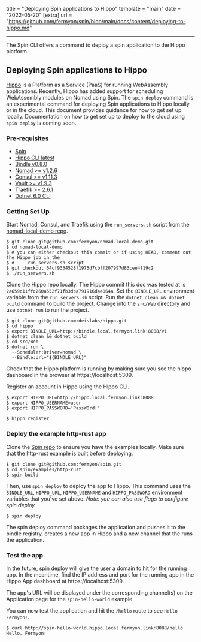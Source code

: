 title = "Deploying Spin applications to Hippo"
template = "main"
date = "2022-05-20"
[extra]
url = "https://github.com/fermyon/spin/blob/main/docs/content/deploying-to-hippo.md"

---

The Spin CLI offers a command to deploy a spin application to the Hippo platform.

## Deploying Spin applications to Hippo

[Hippo](https://github.com/deislabs/hippo) is a Platform as a Service (PaaS) for running WebAssembly applications. Recently,
Hippo has added support for scheduling WebAssembly modules on Nomad using Spin. The
`spin deploy` command is an experimental command for deploying Spin applications to
Hippo locally or in the cloud. This document provides guidance for how to get set up
locally. Documentation on how to get set up to deploy to the cloud using `spin deploy` is
coming soon.

### Pre-requisites

- [Spin](https://github.com/fermyon/spin/releases)
- [Hippo CLI latest](https://github.com/deislabs/hippo-cli)
- [Bindle v0.8.0](https://github.com/deislabs/bindle/releases/tag/v0.8.0)
- [Nomad >= v1.2.6](https://www.nomadproject.io/)
- [Consul >= v1.11.3](https://www.consul.io/)
- [Vault >= v1.9.3](https://www.vaultproject.io/)
- [Traefik >= 2.6.1](https://github.com/traefik/traefik/releases)
- [Dotnet 6.0 CLI](https://dotnet.microsoft.com/en-us/download)

### Getting Set Up

Start Nomad, Consul, and Traefik using the `run_servers.sh` script from the [nomad-local-demo repo](https://github.com/fermyon/nomad-local-demo).

```
$ git clone git@github.com:fermyon/nomad-local-demo.git
$ cd nomad-local-demo
$ # you can either checkout this commit or if using HEAD, comment out the Hippo job in the
$ #     run_servers.sh script
$ git checkout 64cf9334528f1975d7cbff207997d83cee4f19c2
$ ./run_servers.sh
```

Clone the Hippo repo locally. The Hippo commit this doc was tested at is `2a659c11ffc260a552f71fb3dba791916d4e064a`. Set the `BINDLE_URL` environment variable from the `run_servers.sh` script. Run the `dotnet clean && dotnet build` command to build the project. Change into the `src/Web` directory and use `dotnet run` to run the project.

```
$ git clone git@github.com:deislabs/hippo.git
$ cd hippo
$ export BINDLE_URL=http://bindle.local.fermyon.link:8088/v1
$ dotnet clean && dotnet build
$ cd src/Web
$ dotnet run \
  --Scheduler:Driver=nomad \
  --Bindle:Url="${BINDLE_URL}"
```

Check that the Hippo platform is running by making sure you see the hippo dashboard in the browser at https://localhost:5309.

Register an account in Hippo using the Hippo CLI.

```
$ export HIPPO_URL=http://hippo.local.fermyon.link:8088
$ export HIPPO_USERNAME=user
$ export HIPPO_PASSWORD='PassW0rd!'

$ hippo register
```

### Deploy the example http-rust app

Clone the [Spin repo](https://github.com/fermyon/spin) to ensure you have the examples locally. Make sure that the http-rust example is built before deploying.

```
$ git clone git@github.com:fermyon/spin.git
$ cd spin/examples/http-rust
$ spin build
```

Then, use `spin deploy` to deploy the app to Hippo. This command uses the `BINDLE_URL`, `HIPPO_URL`, `HIPPO_USERNAME` and `HIPPO_PASSWORD` environment
variables that you've set above. _Note: you can also use flags to configure spin deploy_

```
$ spin deploy
```

The spin deploy command packages the application and pushes it to the bindle registry, creates a new app in Hippo and a new channel that the runs the application.

### Test the app

In the future, spin deploy will give the user a domain to hit for the running app. In the meantime, find the IP address and port for the running app in the Hippo
App dashboard at https://localhost:5309.

The app's URL will be displayed under the corresponding channel(s) on the Application page for the `spin-hello-world` example.

You can now test the application and hit the `/hello` route to see `Hello Fermyon!`.

```
$ curl http://spin-hello-world.hippo.local.fermyon.link:8088/hello
Hello, Fermyon!
```
